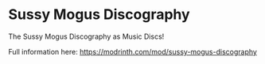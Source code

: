 # Sussy Mogus Discography
 The Sussy Mogus Discography as Music Discs!

Full information here: https://modrinth.com/mod/sussy-mogus-discography
